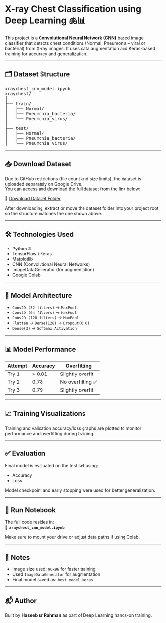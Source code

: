 # X-ray Chest Classification using Deep Learning 🫁📊

This project is a **Convolutional Neural Network (CNN)** based image classifier that detects chest conditions (Normal, Pneumonia – viral or bacterial) from X-ray images. It uses data augmentation and Keras-based training for accuracy and generalization.

---

## 🗂 Dataset Structure

<pre>
xraychest_cnn_model.ipynb
xraychest/
│
├── train/
│   ├── Normal/
│   ├── Pneumonia_bacteria/
│   └── Pneumonia_virus/
│
├── test/
│   ├── Normal/
│   ├── Pneumonia_bacteria/
│   └── Pneumonia_virus/
</pre>

---

## 📥 Download Dataset

Due to GitHub restrictions (file count and size limits), the dataset is uploaded separately on Google Drive.  
You can access and download the full dataset from the link below:

🔗 [Download Dataset Folder](https://drive.google.com/drive/folders/1XxjysmCAgsk6PmByo1OhzGgxpXdlUfdt?usp=sharing)

After downloading, extract or move the dataset folder into your project root so the structure matches the one shown above.

---

## 🛠 Technologies Used

- Python 3
- TensorFlow / Keras
- Matplotlib
- CNN (Convolutional Neural Networks)
- ImageDataGenerator (for augmentation)
- Google Colab

---

## 🧠 Model Architecture

- `Conv2D (32 filters)` → `MaxPool`
- `Conv2D (64 filters)` → `MaxPool`
- `Conv2D (128 filters)` → `MaxPool`
- `Flatten` → `Dense(128)` → `Dropout(0.6)`
- `Dense(3)` → `Softmax Activation`

---

## 📊 Model Performance

| Attempt | Accuracy | Overfitting       |
|--------|----------|-------------------|
| Try 1  | > 0.81   | Slightly overfit  |
| Try 2  | 0.78     | No overfitting ✅ |
| Try 3  | 0.79     | Slightly overfit  |

---

## 📈 Training Visualizations

Training and validation accuracy/loss graphs are plotted to monitor performance and overfitting during training.

---

## ✅ Evaluation

Final model is evaluated on the test set using:

- Accuracy
- Loss

Model checkpoint and early stopping were used for better generalization.

---

## 📂 Run Notebook

The full code resides in:  
📄 **`xraychest_cnn_model.ipynb`**

Make sure to mount your drive or adjust data paths if using Colab.

---

## 📌 Notes

- Image size used: `96x96` for faster training
- Used `ImageDataGenerator` for augmentation
- Final model saved as: `best_model.keras`

---

## 📬 Author

Built by **Haseeb ur Rahman** as part of Deep Learning hands-on training.
